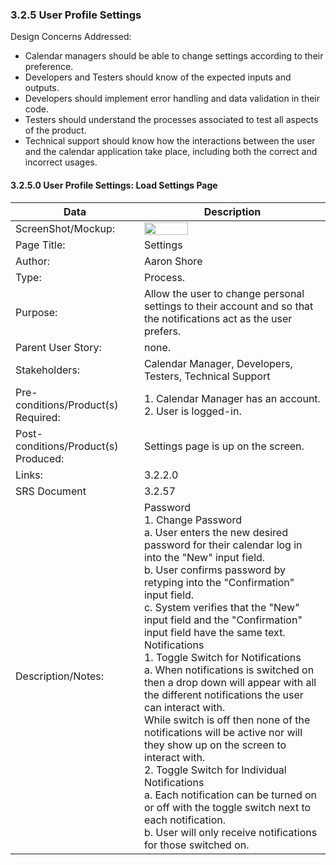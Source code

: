 ### 3.2.5 User Profile Settings

Design Concerns Addressed:
- Calendar managers should be able to change settings according to their preference.
- Developers and Testers should know of the expected inputs and outputs.
- Developers should implement error handling and data validation in their code.
- Testers should understand the processes associated to test all aspects of the product.
 - Technical support should know how the interactions between the user and the calendar application take place, including both the correct and incorrect usages.

#### 3.2.5.0 User Profile Settings: Load Settings Page

| Data | Description |
| --- |--- |
| ScreenShot/Mockup: | <img  src="https://github.com/MCLifeLeader/CS364/blob/master/SDD/resources/3.2.20.0.jpg" height="50%" width="50%">|
| Page Title: | Settings |
| Author: | Aaron Shore |
| Type: | Process. |
| Purpose: | Allow the user to change personal settings to their account and so that the notifications act as the user prefers. |
| Parent User Story:| none. |
| Stakeholders: | Calendar Manager, Developers, Testers, Technical Support |
| Pre-conditions/Product(s) Required: | 1. Calendar Manager has an account. <br> 2. User is logged-in.|
| Post-conditions/Product(s) Produced: | Settings page is up on the screen. |
| Links: |3.2.2.0|
| SRS Document | 3.2.57 |
| Description/Notes:| Password <br> 1. Change Password <br> a. User enters the new desired password for their calendar log in into the "New" input field. <br> b. User confirms password by retyping into the "Confirmation" input field. <br> c. System verifies that the "New" input field and the "Confirmation" input field have the same text. <br> Notifications <br> 1. Toggle Switch for Notifications <br> a. When notifications is switched on then a drop down will appear with all the different notifications the user can interact with.<br> While switch is off then none of the notifications will be active nor will they show up on the screen to interact with. <br> 2. Toggle Switch for Individual Notifications <br> a. Each notification can be turned on or off with the toggle switch next to each notification. <br> b. User will only receive notifications for those switched on.  |

